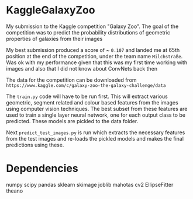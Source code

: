 KaggleGalaxyZoo
===============

My submission to the Kaggle competition "Galaxy Zoo". The goal of the competition was to predict 
the probability distributions of geometric properties of galaxies from their images

My best submission produced a score of ~ `0.107` and landed me at 65th position at the end of the competition, under the team name `Milchstraße`.
Was ok with my performance given that this was my first time working with images and also that I did not know about ConvNets back then

The data for the competition can be downloaded from `https://www.kaggle.com/c/galaxy-zoo-the-galaxy-challenge/data`

The `train.py` code will have to be run first. This will extract various geometric, segment related and colour based features
from the images using computer vision techniques. The best subset from these features are used to train a single layer neural network, one for
each output class to be predicted. These models are pickled to the data folder.

Next `predict_test_images.py` is run which extracts the necessary features from the test images and re-loads the pickled models and makes the 
final predictions using these.


Dependencies
===============

numpy
scipy
pandas
sklearn
skimage
joblib
mahotas
cv2
EllipseFitter
theano
